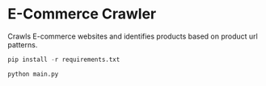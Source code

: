 
# E-Commerce Crawler

Crawls E-commerce websites and identifies products based on product url patterns.

``` py
pip install -r requirements.txt
```

``` py
python main.py
```